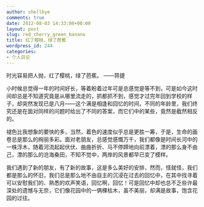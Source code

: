 ```yaml
---
author: shellbye
comments: true
date: 2012-08-03 14:33:08+00:00
layout: post
slug: red_cherry_green_banana
title: 红了樱桃，绿了芭蕉
wordpress_id: 244
categories:
- 个人日记
---
```


时光容易把人抛，红了樱桃，绿了芭蕉。  ——蒋捷

小时候总觉得一年的时间好长，等着盼着过年可是总感觉是等不到，可是如今这时间却总是不知道究竟是从哪里流走的，抓都抓不到，感觉才过完年回到学校的样子，却突然发现已是八月——这个满是相逢和回忆的时间，不同的年龄里，我们终究还是在面对同样的问题时给出了不同的答案，而它们中的某些，竟然是截然相反的。

褪色比我想象的要快的多，当然，着色的速度似乎总是更胜一筹，于是，生命的画卷总是那么的绚丽多彩。面对老朋友，总感觉感慨万千，我们都像是时间长河中的一株浮木，随着河流起起伏伏、曲曲折折、马不停蹄地向前漂着，漂的那么身不由己，漂的那么的沧海桑田，不知不觉中，两岸的风景都早已变了模样。

我们遇到了新的朋友，有了新的故事，这是多么美好的安排，然而，怪就怪，我们都是那么的怀旧，我们总是那么地不由自主的沉浸在过去的回忆中，在其中找寻着可以安慰我们的、熟悉的欢声笑语，回忆啊，回忆！可是回忆中却也总不乏些许最深处的遗憾与无奈，它们像花园中的一俩棵枯木，虽不美丽，却满是故事，饱含花园的过往。

